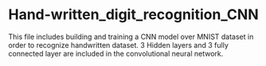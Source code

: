 # Hand-written_digit_recognition_CNN
This file includes building and training a CNN model over MNIST dataset in order to recognize handwritten dataset.
3 Hidden layers and 3 fully connected layer are included in the convolutional neural network.
